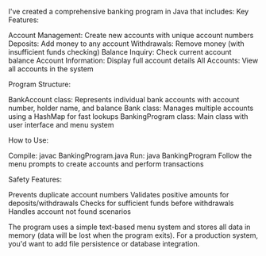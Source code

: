 I've created a comprehensive banking program in Java that includes:
Key Features:

Account Management: Create new accounts with unique account numbers
Deposits: Add money to any account
Withdrawals: Remove money (with insufficient funds checking)
Balance Inquiry: Check current account balance
Account Information: Display full account details
All Accounts: View all accounts in the system

Program Structure:

BankAccount class: Represents individual bank accounts with account number, holder name, and balance
Bank class: Manages multiple accounts using a HashMap for fast lookups
BankingProgram class: Main class with user interface and menu system

How to Use:

Compile: javac BankingProgram.java
Run: java BankingProgram
Follow the menu prompts to create accounts and perform transactions

Safety Features:

Prevents duplicate account numbers
Validates positive amounts for deposits/withdrawals
Checks for sufficient funds before withdrawals
Handles account not found scenarios

The program uses a simple text-based menu system and stores all data in memory (data will be lost when the program exits). For a production system, you'd want to add file persistence or database integration.
